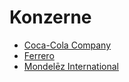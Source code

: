 # Konzerne

* [Coca-Cola Company](konzerne/coca-cola_co.md)
* [Ferrero](konzerne/ferrero.md)
* [Mondelēz International](konzerne/mondelez_international.md)
